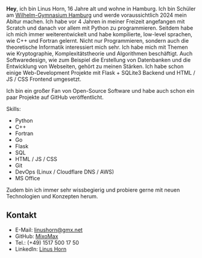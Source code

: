 

**Hey**, ich bin Linus Horn, 16 Jahre alt und wohne in Hamburg. Ich bin Schüler am [Wilhelm-Gymnasium Hamburg](https://www.wilhelm-gymnasium.de/) und werde voraussichtlich 2024 mein Abitur machen. Ich habe vor 4 Jahren in meiner Freizeit angefangen mit Scratch und danach vor allem mit Python zu programmieren. Seitdem habe ich mich immer weiterentwickelt und habe kompilierte, low-level sprachen, wie C++ und Fortran gelernt. Nicht nur Programmieren, sondern auch die theoretische Informatik interessiert mich sehr. Ich habe mich mit Themen wie Kryptographie, Komplexitätstheorie und Algorithmen beschäftigt. Auch Softwaredesign, wie zum Beispiel die Erstellung von Datenbanken und die Entwicklung von Webseiten, gehört zu meinen Stärken. Ich habe schon einige Web-Development Projekte mit Flask + SQLite3 Backend und HTML / JS / CSS Frontend umgesetzt.

Ich bin ein großer Fan von Open-Source Software und habe auch schon ein paar Projekte auf GitHub veröffentlicht.

Skills:

- Python
- C++
- Fortran
- Go
- Flask
- SQL
- HTML / JS / CSS
- Git
- DevOps (Linux / Cloudflare DNS / AWS)
- MS Office

Zudem bin ich immer sehr wissbegierig und probiere gerne mit neuen Technologien und Konzepten herum.

## Kontakt
- E-Mail: [linushorn@gmx.net](mailto:linushorn@gmx.net)
- GitHub: [MixoMax](https://www.github.com/MixoMax)
- Tel.: (+49) 1517 500 17 50
- LinkedIn: [Linus Horn](https://www.linkedin.com/in/linus-horn-374bb323a/)